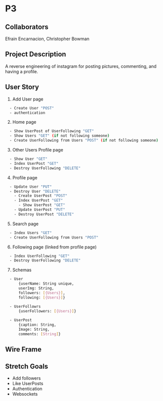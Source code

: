 # P3

## Collaborators
Efrain Encarnacion, Christopher Bowman

## Project Description
A reverse engineering of instagram for posting pictures, commenting, and having a profile.

## User Story 

1. Add User page
```bash
  - Create User "POST"
  - authentication
```
2. Home page
```bash
  - Show UserPost of UserFollowing "GET"
  - Show Users "GET" (if not following someone)
  - Create UserFollowing from Users "POST" (if not following someone)
```
3. Other Users Profile page
```bash
  - Show User "GET"
  - Index UserPost "GET"
  - Destroy UserFollowing "DELETE"
```
4. Profile page
```bash
  - Update User "PUT"
  - Destroy User "DELETE"
    - Create UserPost "POST"
    - Index UserPost "GET"
      - Show UserPost "GET"
    - Update UserPost "PUT"
    - Destroy UserPost "DELETE"
```
5. Search page
```bash
  - Index Users "GET"
  - Create UserFollowing from Users "POST"
```
6. Following page (linked from profile page)
```bash
  - Index UserFollowing "GET"
  - Destroy UserFollowing "DELETE"
```
7. Schemas
```bash
  - User
      {userName: String unique,
      userImg: String,
      followers: [{Users}],
      following: [{Users}]}

  - UserFollowrs 
      {userFollowers: [{Users}]}
      
  - UserPost
      {caption: String,
      Image: String,
      comments: [String]}
```

## Wire Frame


## Stretch Goals
- Add followers
- Like UserPosts
- Authentication
- Websockets
